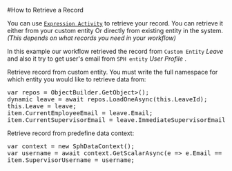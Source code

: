 ﻿#How to Retrieve a Record

You can use [`Expression Activity`](ExpressionActivity.html) to retrieve your record.  You can retrieve it either from your custom entity Or directly from existing entity in the system. *(This depends on what records you need in your workflow)* 

In this example our workflow retrieved the record from `Custom Entity` *Leave* and also it try to get user's email from `SPH entity` *User Profile* .

Retrieve record from custom entity. You must write the full namespace for which entity you would like to retrieve data from:

<pre>
var repos = ObjectBuilder.GetObject<IRepository<Bespoke.ehrms.Domain.Leave>>();
dynamic leave = await repos.LoadOneAsync(this.LeaveId); 
this.Leave = leave;
item.CurrentEmployeeEmail = leave.Email;
item.CurrentSupervisorEmail = leave.ImmediateSupervisorEmail;
</pre>

Retrieve record from predefine data context:

<pre>
var context = new SphDataContext();
var username = await context.GetScalarAsync<UserProfile,string>(e => e.Email == item.CurrentSupervisorEmail, e => e.UserName); 
item.SupervisorUsername = username;
</pre>
